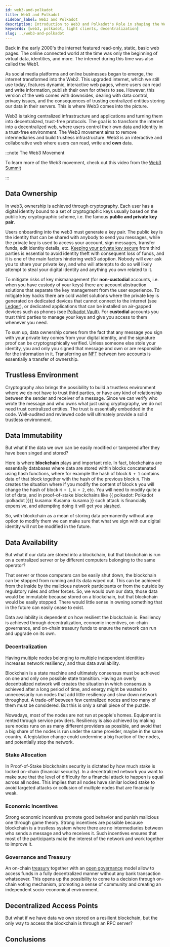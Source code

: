 ```yaml
---
id: web3-and-polkadot
title: Web3 and Polkadot
sidebar_label: Web3 and Polkadot
description: Introduction to Web3 and Polkadot's Role in shaping the Web3 Vision.
keywords: [web3, polkadot, light clients, decentralization]
slug: ../web3-and-polkadot
---
```


Back in the early 2000's the internet featured read-only, static, basic web pages. The online
connected world at the time was only the beginning of virtual data, identities, and more. The
internet during this time was also called the Web1.

As social media platforms and online businesses began to emerge, the internet transformed into the
Web2. This upgraded internet, which we still use today, features dynamic, interactive web pages,
where users can read and write information, publish their own for others to see. However, this
version of the web comes with downsides, dealing with data control, privacy issues, and the
consequences of trusting centralized entities storing our data in their servers. This is where Web3
comes into the picture.

Web3 is taking centralized infrastructure and applications and turning them into decentralized,
trust-free protocols. The goal is to transform the internet into a decentralized web, where users
control their own data and identity in a trust-free environment. The Web3 movement aims to remove
intermediaries and build trustless infrastructure. Web3 is an interactive and collaborative web
where users can read, write and **own** data.

:::note The Web3 Movement

To learn more of the Web3 movement, check out this video from the
[Web3 Summit](https://youtu.be/l44z35vabvA)

:::

## Data Ownership

In web3, ownership is achieved through cryptography. Each user has a digital identity bound to a set
of cryptographic keys usually based on the public key cryptographic scheme, i.e. the famous **public
and private key pair**.

Users onboarding into the web3 must generate a key pair. The public key is the identity that can be
shared with anybody to send you messages, while the private key is used to access your account, sign
messages, transfer funds, edit identity details, etc. [Keeping your private key secure](./scams.md)
from third parties is essential to avoid identity theft with consequent loss of funds, and it is one
of the main factors hindering web3 adoption. Nobody will ever ask you to share your private key, and
who will attempts to do so will likely attempt to steal your digital identity and anything you own
related to it.

To mitigate risks of key mismanagement (for **non-custodial** accounts, i.e. when you have custody
of your keys) there are account abstraction solutions that separate the key management from the user
experience. To mitigate key hacks there are cold wallet solutions where the private key is generated
on dedicated devices that cannot connect to the internet (see [Ledger](./ledger.md)), or dedicated
applications that can be installed on air-gapped devices such as phones (see
[Polkadot Vault](./polkadot-vault.md)). For **custodial** accounts you trust third parties to manage
your keys and give you access to them whenever you need.

To sum up, data ownership comes from the fact that any message you sign with your private key comes
from your digital identity, and the signature proof can be cryptographically verified. Unless
someone else stole your identity, you and only you signed that message and own or are responsible
for the information in it. Transferring an [NFT](./learn-nft-index) between two accounts is
essentially a transfer of ownership.

## Trustless Environment

Cryptography also brings the possibility to build a trustless environment where we do not have to
trust third parties, or have any kind of relationship between the sender and receiver of a message.
Since we can verify who wrote the message and who owns what just using cryptography, we do not need
trust centralized entities. The trust is essentially embedded in the code. Well-audited and reviewed
code will ultimately provide a solid trustless environment.

## Data Immutability

But what if the data we own can be easily modified or tampered after they have been singed and
stored?

Here is where **blockchain** plays and important role. In fact, blockchains are essentially
databases where data are stored within blocks concatenated using hash functions, where for example
the hash of block `N + 1` contains data of that block together with the hash of the previous block
`N`. This creates the situation where if you modify the content of block `N` you will change the
hash of block `N + 1`, `N + 2`, etc. You will need to modify quite a lot of data, and in
proof-of-stake blockchains like {{ polkadot: Polkadot :polkadot }}{{ kusama: Kusama :kusama }} such
attack is financially expensive, and attempting doing it will get you
[slashed](../learn/learn-staking-advanced.md#slashing).

So, with blockchain as a mean of storing data permanently without any option to modify them we can
make sure that what we sign with our digital identity will not be modified in the future.

## Data Availability

But what if our data are stored into a blockchain, but that blockchain is run on a centralized
server or by different computers belonging to the same operator?

That server or those computers can be easily shut down, the blockchain can be stopped from running
and its data wiped out. This can be achieved from the inside by the malicious network participants
or from the outside by regulatory rules and other forces. So, we would own our data, those data
would be immutable because stored on a blockchain, but that blockchain would be easily stopped.
There would little sense in owning something that in the future can easily cease to exist.

Data availability is dependent on how resilient the blockchain is. Resiliency is achieved through
decentralization, economic incentives, on-chain governance, and on-chain treasury funds to ensure
the network can run and upgrade on its own.

### Decentralization

Having multiple nodes belonging to multiple independent identities increases network resiliency, and
thus data availability.

Blockchain is a state machine and ultimately consensus must be achieved on one and only one possible
state transition. Having an overly decentralized network will creates the situation in which
consensus is achieved after a long period of time, and energy might be wasted to unnecessarily run
nodes that add little resiliency and slow down network throughput. A trade-off between few
centralized nodes and too many of them must be considered. But this is only a small piece of the
puzzle.

Nowadays, most of the nodes are not run at people's homes. Equipment is rented through service
providers. Resiliency is also achieved by making sure nodes runs on as many different providers as
possible, and avoid that a big share of the nodes is run under the same provider, maybe in the same
country. A legislation change could undermine a big fraction of the nodes, and potentially stop the
network.

### Stake Allocation

In Proof-of-Stake blockchains security is dictated by how much stake is locked on-chain (financial
security). In a decentralized network you want to make sure that the level of difficulty for a
financial attack to happen is equal across all nodes. This implies that all nodes have similar
locked stake to avoid targeted attacks or collusion of multiple nodes that are financially weak.

### Economic Incentives

Strong economic incentives promote good behavior and punish malicious one through game theory.
Strong incentives are possible because blockchain is a trustless system where there are no
intermediaries between who sends a message and who receives it. Such incentives ensures that most of
the participants make the interest of the network and work together to improve it.

### Governance and Treasury

An on-chain [treasury](../learn/learn-polkadot-opengov-treasury.md) together with an
[open governance](../learn/learn-polkadot-opengov.md) model allow to access funds in a fully
decentralized manner without any bank transaction whatsoever. This opens up the possibility to come
to a decision through on-chain voting mechanism, promoting a sense of community and creating an
independent socio-economical environment.

## Decentralized Access Points

But what if we have data we own stored on a resilient blockchain, but the only way to access the
blockchain is through an RPC server?

## Conclusions
